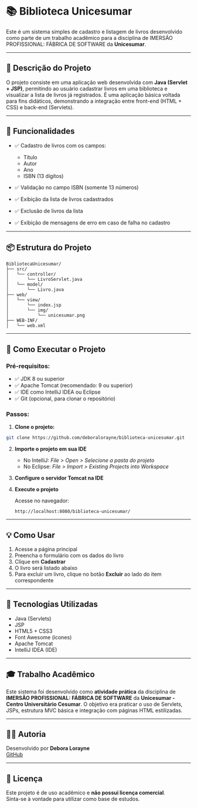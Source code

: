 # 📚 Biblioteca Unicesumar

Este é um sistema simples de cadastro e listagem de livros desenvolvido como parte de um trabalho acadêmico para a disciplina de IMERSÃO PROFISSIONAL: FÁBRICA DE SOFTWARE da **Unicesumar**.

---

## 🧾 Descrição do Projeto

O projeto consiste em uma aplicação web desenvolvida com **Java (Servlet + JSP)**, permitindo ao usuário cadastrar livros em uma biblioteca e visualizar a lista de livros já registrados. É uma aplicação básica voltada para fins didáticos, demonstrando a integração entre front-end (HTML + CSS) e back-end (Servlets).

---

## 🎯 Funcionalidades

- ✅ Cadastro de livros com os campos:
  - Título
  - Autor
  - Ano
  - ISBN (13 dígitos)

- ✅ Validação no campo ISBN (somente 13 números)
- ✅ Exibição da lista de livros cadastrados
- ✅ Exclusão de livros da lista
- ✅ Exibição de mensagens de erro em caso de falha no cadastro

---

## 📦 Estrutura do Projeto

```
BibliotecaUnicesumar/
├── src/
│   └── controller/
│       └── LivroServlet.java
│   └── model/
│       └── Livro.java
├── web/
│   └── view/
│       └── index.jsp
│       └── img/
│           └── unicesumar.png
├── WEB-INF/
│   └── web.xml
```

---

## 🚀 Como Executar o Projeto

### Pré-requisitos:

- ✅ JDK 8 ou superior
- ✅ Apache Tomcat (recomendado: 9 ou superior)
- ✅ IDE como IntelliJ IDEA ou Eclipse
- ✅ Git (opcional, para clonar o repositório)

### Passos:

1. **Clone o projeto:**

```bash
git clone https://github.com/deboralorayne/biblioteca-unicesumar.git
```

2. **Importe o projeto em sua IDE**

   - No IntelliJ: *File > Open > Selecione a pasta do projeto*
   - No Eclipse: *File > Import > Existing Projects into Workspace*

3. **Configure o servidor Tomcat na IDE**

4. **Execute o projeto**

   Acesse no navegador:
   ```
   http://localhost:8080/biblioteca-unicesumar/
   ```

---

## 💡 Como Usar

1. Acesse a página principal
2. Preencha o formulário com os dados do livro
3. Clique em **Cadastrar**
4. O livro será listado abaixo
5. Para excluir um livro, clique no botão **Excluir** ao lado do item correspondente

---

## 📘 Tecnologias Utilizadas

- Java (Servlets)
- JSP
- HTML5 + CSS3
- Font Awesome (ícones)
- Apache Tomcat
- IntelliJ IDEA (IDE)

---

## 🎓 Trabalho Acadêmico

Este sistema foi desenvolvido como **atividade prática** da disciplina de **IMERSÃO PROFISSIONAL: FÁBRICA DE SOFTWARE** da **Unicesumar - Centro Universitário Cesumar**. O objetivo era praticar o uso de Servlets, JSPs, estrutura MVC básica e integração com páginas HTML estilizadas.

---

## 👩‍💻 Autoria

Desenvolvido por **Debora Lorayne**  
[GitHub](https://github.com/deboralorayne)

---

## 📄 Licença

Este projeto é de uso acadêmico e **não possui licença comercial**.  
Sinta-se à vontade para utilizar como base de estudos.
